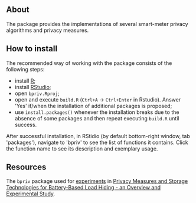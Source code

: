 ## About
The package provides the implementations of several smart-meter privacy algorithms and privacy measures.

## How to install

The recommended way of working with the package consists of the following steps:
- install [R](https://www.r-project.org/);
- install [RStudio](https://posit.co/);
- open `bpriv.Rproj`;
- open and execute `build.R` (`Ctrl+A` -> `Ctrl+Enter` in Rstudio). Answer 'Yes' if/when the installation of additional packages is proposed;
- use `install.packages()` whenever the installation breaks due to the absence of some packages and then repeat executing `build.R` until success.

After successful installation, in RStidio (by default bottom-right window, tab 'packages'), navigate to 'bpriv' to see the list of functions it contains. Click the function name to see its description and exemplary usage.

## Resources

The `bpriv` package used for [experiments](https://github.com/Arzik1987/SaP) in [Privacy Measures and Storage Technologies for Battery-Based Load Hiding - an Overview and Experimental Study](https://dl.acm.org/doi/abs/10.1145/3396851.3398320).



